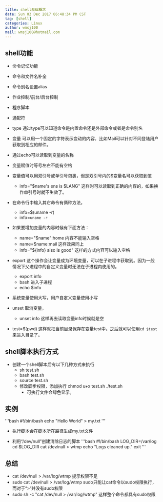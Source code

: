 ```yaml
---
title: shell基础概念
date: Sun 03 Dec 2017 06:48:34 PM CST
tag: [shell]
categories: Linux
author: wmsj100
mail: wmsj100@hotmail.com
---
```


## shell功能
- 命令记忆功能
- 命令和文件名补全
- 命令别名设置alias
- 作业控制/前台/后台控制
- 程序脚本
- 通配符

- type 通过type可以知道命令是内置命令还是外部命令或者是命令别名

- 变量 可以用一个固定的字符表示变动的内容，比如Mail可以针对不同登陆用户获取到相应的邮件。

- 通过echo可以读取到变量的名称
- 变量赋值时等号左右不能有空格
- 变量值可以用双引号或单引号包裹，但是双引号内的$变量名可以获取到值
    - info="$name's ens is $LANG" 这样时可以读取到正确的内容的，如果换作单引号时就不生效了。

- 在命令行中输入其它命令有俩种方法，
    - info=$(uname -r)
    - info=`uname -r`
- 如果要增加变量的内容时候有下面方法：
    - name="$name":home   内容不能输入空格
    - name=$name:mail  这样效果同上
    - info="${info} also is good"  这样的方式内容可以输入空格
- export 这个操作会让变量成为环境变量，可以在子进程中获取到。因为一般情况下父进程中的自定义变量时无法在子进程内使用的。
    - export info
    - bash 进入子进程
    - echo $info
- 系统变量使用大写，用户自定义变量使用小写
- unset 取消变量，
    - unset info  这样再去读取变量info时候就是空
- test=$(pwd) 这样就把当前目录保存在变量test中，之后就可以使用`cd $test`来进入目录了。

## shell脚本执行方式

- 创建一个shell脚本后有以下几种方式来执行
	- sh test.sh
	- bash test.sh
	- source test.sh
	- 修改脚步权限，添加执行 chmod u+x test.sh ./test.sh
		- 可执行文件会绿色显示。

## 实例
'''bash
#!/bin/bash
echo "Hello World" > my.txt
'''
- 执行脚本会在脚本所在路径生成my.txt文件

- 利用“/dev/null”创建清除日志的脚本
'''bash
#!/bin/bash
LOG_DIR=/var/log
cd $LOG_DIR
cat /dev/null > wtmp
echo "Logs cleaned up."
exit
'''

## 总结
- cat /dev/null > /var/log/wtmp 提示权限不足
- sudo cat /dev/null > /var/log/wtmp sudo只能让cat命令以sudo权限执行，而对于“>“并没有sudo权限
- sudo sh -c "cat /dev/null > /var/log/wtmp" 这样整个命令都具有sudo权限
